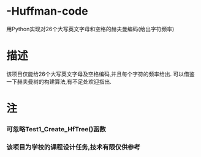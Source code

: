 # -Huffman-code
用Python实现对26个大写英文字母和空格的赫夫曼编码(给出字符频率)

# 描述
该项目仅能给26个大写英文字母及空格编码,并且每个字符的频率给出.
可以借鉴一下赫夫曼树的构建算法,有不足处欢迎指出.

# 注
### 可忽略Test1_Create_HfTree()函数
### 该项目为学校的课程设计任务,技术有限仅供参考
